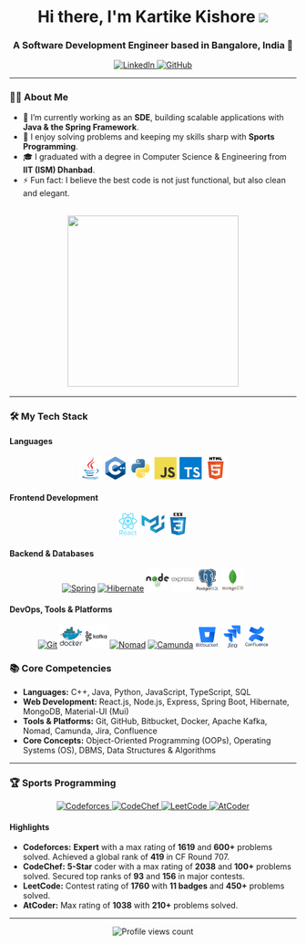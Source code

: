 <h1 align="center">
  Hi there, I'm Kartike Kishore <img src="https://raw.githubusercontent.com/MartinHeinz/MartinHeinz/master/wave.gif" width="35px">
</h1>
<h3 align="center">
  A Software Development Engineer based in Bangalore, India 📍
</h3>

<p align="center">
  <a href="https://www.linkedin.com/in/kartike-kishore-2163861a4/" target="_blank">
    <img src="https://img.shields.io/badge/LinkedIn-0077B5?style=for-the-badge&logo=linkedin&logoColor=white" alt="LinkedIn"/>
  </a>
  <a href="https://github.com/kartikekishore" target="_blank">
    <img src="https://img.shields.io/badge/GitHub-181717?style=for-the-badge&logo=github&logoColor=white" alt="GitHub"/>
  </a>
</p>

---

### 🙋‍♂️ About Me

- 🔭 I’m currently working as an **SDE**, building scalable applications with **Java & the Spring Framework**.
- 🌱 I enjoy solving problems and keeping my skills sharp with **Sports Programming**.
- 🎓 I graduated with a degree in Computer Science & Engineering from **IIT (ISM) Dhanbad**.
- ⚡ Fun fact: I believe the best code is not just functional, but also clean and elegant.

<br>

<div align="center">
  <img src="https://media.giphy.com/media/qgQUggAC3Pfv687qPC/giphy.gif" width="300" height="300"/>
</div>

---

### 🛠️ My Tech Stack

#### Languages
<p align="center">
  <a href="https://www.java.com" target="_blank" rel="noreferrer"><img src="https://raw.githubusercontent.com/devicons/devicon/master/icons/java/java-original.svg" alt="Java" width="40" height="40"/></a>
  <a href="https://www.cplusplus.com/" target="_blank" rel="noreferrer"><img src="https://raw.githubusercontent.com/devicons/devicon/master/icons/cplusplus/cplusplus-original.svg" alt="C++" width="40" height="40"/></a>
  <a href="https://www.python.org" target="_blank" rel="noreferrer"><img src="https://raw.githubusercontent.com/devicons/devicon/master/icons/python/python-original.svg" alt="Python" width="40" height="40"/></a>
  <a href="https://developer.mozilla.org/en-US/docs/Web/JavaScript" target="_blank" rel="noreferrer"><img src="https://raw.githubusercontent.com/devicons/devicon/master/icons/javascript/javascript-original.svg" alt="JavaScript" width="40" height="40"/></a>
  <a href="https://www.typescriptlang.org/" target="_blank" rel="noreferrer"><img src="https://raw.githubusercontent.com/devicons/devicon/master/icons/typescript/typescript-original.svg" alt="TypeScript" width="40" height="40"/></a>
  <a href="https://www.w3.org/html/" target="_blank" rel="noreferrer"><img src="https://raw.githubusercontent.com/devicons/devicon/master/icons/html5/html5-original-wordmark.svg" alt="HTML5" width="40" height="40"/></a>
</p>

#### Frontend Development
<p align="center">
  <a href="https://reactjs.org/" target="_blank" rel="noreferrer"><img src="https://raw.githubusercontent.com/devicons/devicon/master/icons/react/react-original-wordmark.svg" alt="React" width="40" height="40"/></a>
  <a href="https://mui.com/" target="_blank" rel="noreferrer"><img src="https://raw.githubusercontent.com/devicons/devicon/master/icons/materialui/materialui-original.svg" alt="Material-UI" width="40" height="40"/></a>
  <a href="https://www.w3schools.com/css/" target="_blank" rel="noreferrer"><img src="https://raw.githubusercontent.com/devicons/devicon/master/icons/css3/css3-original-wordmark.svg" alt="CSS3" width="40" height="40"/></a>
</p>

#### Backend & Databases
<p align="center">
  <a href="https://spring.io/" target="_blank" rel="noreferrer"><img src="https://www.vectorlogo.zone/logos/springio/springio-icon.svg" alt="Spring" width="40" height="40"/></a>
  <a href="https://hibernate.org/" target="_blank" rel="noreferrer"><img src="https://www.vectorlogo.zone/logos/hibernate/hibernate-icon.svg" alt="Hibernate" width="40" height="40"/></a>
  <a href="https://nodejs.org" target="_blank" rel="noreferrer"><img src="https://raw.githubusercontent.com/devicons/devicon/master/icons/nodejs/nodejs-original-wordmark.svg" alt="Node.js" width="40" height="40"/></a>
  <a href="https://expressjs.com" target="_blank" rel="noreferrer"><img src="https://raw.githubusercontent.com/devicons/devicon/master/icons/express/express-original-wordmark.svg" alt="Express" width="40" height="40"/></a>
  <a href="https://www.postgresql.org" target="_blank" rel="noreferrer"><img src="https://raw.githubusercontent.com/devicons/devicon/master/icons/postgresql/postgresql-original-wordmark.svg" alt="PostgreSQL" width="40" height="40"/></a>
  <a href="https://www.mongodb.com/" target="_blank" rel="noreferrer"><img src="https://raw.githubusercontent.com/devicons/devicon/master/icons/mongodb/mongodb-original-wordmark.svg" alt="MongoDB" width="40" height="40"/></a>
</p>

#### DevOps, Tools & Platforms
<p align="center">
  <a href="https://git-scm.com/" target="_blank" rel="noreferrer"><img src="https://www.vectorlogo.zone/logos/git-scm/git-scm-icon.svg" alt="Git" width="40" height="40"/></a>
  <a href="https://www.docker.com/" target="_blank" rel="noreferrer"><img src="https://raw.githubusercontent.com/devicons/devicon/master/icons/docker/docker-original-wordmark.svg" alt="Docker" width="40" height="40"/></a>
  <a href="https://kafka.apache.org/" target="_blank" rel="noreferrer"><img src="https://raw.githubusercontent.com/devicons/devicon/master/icons/apachekafka/apachekafka-original-wordmark.svg" alt="Kafka" width="40" height="40"/></a>
  <a href="https://www.nomadproject.io/" target="_blank" rel="noreferrer"><img src="https://www.vectorlogo.zone/logos/nomadproject/nomadproject-icon.svg" alt="Nomad" width="40" height="40"/></a>
  <a href="https://camunda.com/" target="_blank" rel="noreferrer"><img src="https://raw.githubusercontent.com/simple-icons/simple-icons/develop/icons/camunda.svg" alt="Camunda" width="40" height="40"/></a>
  <a href="https://bitbucket.org/" target="_blank" rel="noreferrer"><img src="https://raw.githubusercontent.com/devicons/devicon/master/icons/bitbucket/bitbucket-original-wordmark.svg" alt="Bitbucket" width="40" height="40"/></a>
  <a href="https://www.atlassian.com/software/jira" target="_blank" rel="noreferrer"><img src="https://raw.githubusercontent.com/devicons/devicon/master/icons/jira/jira-original-wordmark.svg" alt="Jira" width="40" height="40"/></a>
  <a href="https://www.atlassian.com/software/confluence" target="_blank" rel="noreferrer"><img src="https://raw.githubusercontent.com/devicons/devicon/master/icons/confluence/confluence-original-wordmark.svg" alt="Confluence" width="40" height="40"/></a>
</p>

### 📚 Core Competencies

-   **Languages:** C++, Java, Python, JavaScript, TypeScript, SQL
-   **Web Development:** React.js, Node.js, Express, Spring Boot, Hibernate, MongoDB, Material-UI (Mui)
-   **Tools & Platforms:** Git, GitHub, Bitbucket, Docker, Apache Kafka, Nomad, Camunda, Jira, Confluence
-   **Core Concepts:** Object-Oriented Programming (OOPs), Operating Systems (OS), DBMS, Data Structures & Algorithms

---

### 🏆 Sports Programming

<p align="center">
  <a href="https://codeforces.com/profile/kary_" target="_blank">
    <img src="https://img.shields.io/badge/Codeforces-445f9d?style=for-the-badge&logo=codeforces&logoColor=white" alt="Codeforces"/>
  </a>
  <a href="https://www.codechef.com/users/kary_kk" target="_blank">
    <img src="https://img.shields.io/badge/CodeChef-5B4638?style=for-the-badge&logo=codechef&logoColor=white" alt="CodeChef"/>
  </a>
  <a href="https://leetcode.com/kartikekishore/" target="_blank">
    <img src="https://img.shields.io/badge/LeetCode-FFA116?style=for-the-badge&logo=leetcode&logoColor=black" alt="LeetCode"/>
  </a>
  <a href="https://atcoder.jp/users/Karyop" target="_blank">
    <img src="https://img.shields.io/badge/AtCoder-2C2C2C?style=for-the-badge&logo=atcoder&logoColor=white" alt="AtCoder"/>
  </a>
</p>

#### Highlights
- **Codeforces:** **Expert** with a max rating of **1619** and **600+** problems solved. Achieved a global rank of **419** in CF Round 707.
- **CodeChef:** **5-Star** coder with a max rating of **2038** and **100+** problems solved. Secured top ranks of **93** and **156** in major contests.
- **LeetCode:** Contest rating of **1760** with **11 badges** and **450+** problems solved.
- **AtCoder:** Max rating of **1038** with **210+** problems solved.

---

<p align="center">
  <img src="https://komarev.com/ghpvc/?username=kartikekishore&label=Profile%20Views&color=0e75b6&style=flat-square" alt="Profile views count" />
</p>
